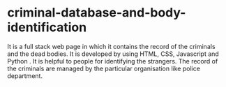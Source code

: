 # criminal-database-and-body-identification
It is a full stack web page in which it contains the record of the criminals and the dead bodies. It is developed by using HTML, CSS, Javascript and Python . It is helpful to people for identifying the strangers. The record of the criminals are managed by the particular organisation like police department. 

